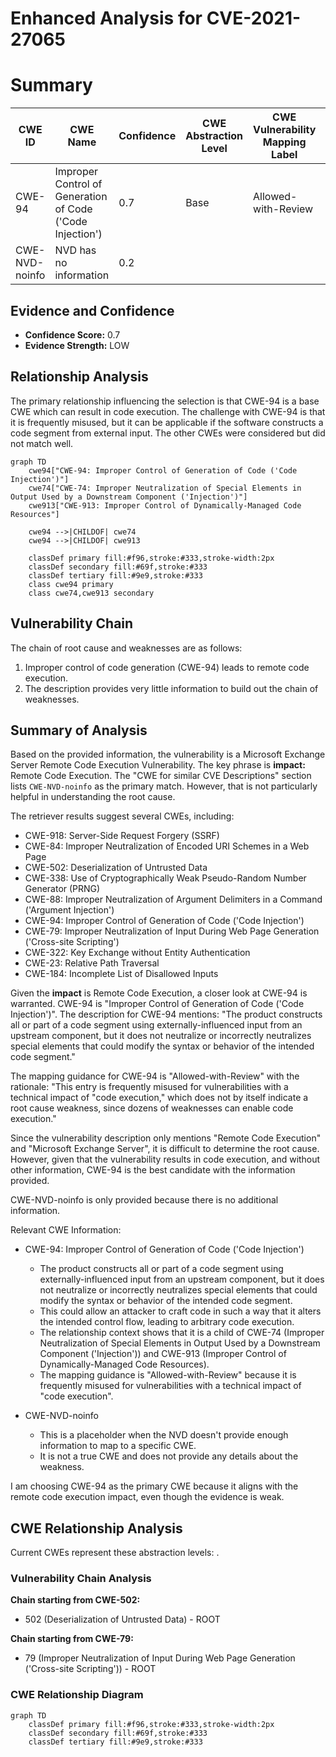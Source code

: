 # Enhanced Analysis for CVE-2021-27065

# Summary
| CWE ID | CWE Name | Confidence | CWE Abstraction Level | CWE Vulnerability Mapping Label | CWE-Vulnerability Mapping Notes |
|---|---|---|---|---|---|
| CWE-94 | Improper Control of Generation of Code ('Code Injection') | 0.7 | Base | Allowed-with-Review | Primary CWE |
| CWE-NVD-noinfo | NVD has no information | 0.2 |   |   | Secondary Candidate |

## Evidence and Confidence

*   **Confidence Score:** 0.7
*   **Evidence Strength:** LOW

## Relationship Analysis
The primary relationship influencing the selection is that CWE-94 is a base CWE which can result in code execution. The challenge with CWE-94 is that it is frequently misused, but it can be applicable if the software constructs a code segment from external input. The other CWEs were considered but did not match well.

```mermaid
graph TD
    cwe94["CWE-94: Improper Control of Generation of Code ('Code Injection')"]
    cwe74["CWE-74: Improper Neutralization of Special Elements in Output Used by a Downstream Component ('Injection')"]
    cwe913["CWE-913: Improper Control of Dynamically-Managed Code Resources"]
    
    cwe94 -->|CHILDOF| cwe74
    cwe94 -->|CHILDOF| cwe913
    
    classDef primary fill:#f96,stroke:#333,stroke-width:2px
    classDef secondary fill:#69f,stroke:#333
    classDef tertiary fill:#9e9,stroke:#333
    class cwe94 primary
    class cwe74,cwe913 secondary
```

## Vulnerability Chain
The chain of root cause and weaknesses are as follows:
1.  Improper control of code generation (CWE-94) leads to remote code execution.
2.  The description provides very little information to build out the chain of weaknesses.

## Summary of Analysis
Based on the provided information, the vulnerability is a Microsoft Exchange Server Remote Code Execution Vulnerability. The key phrase is **impact:** Remote Code Execution. The "CWE for similar CVE Descriptions" section lists `CWE-NVD-noinfo` as the primary match. However, that is not particularly helpful in understanding the root cause.

The retriever results suggest several CWEs, including:
*   CWE-918: Server-Side Request Forgery (SSRF)
*   CWE-84: Improper Neutralization of Encoded URI Schemes in a Web Page
*   CWE-502: Deserialization of Untrusted Data
*   CWE-338: Use of Cryptographically Weak Pseudo-Random Number Generator (PRNG)
*   CWE-88: Improper Neutralization of Argument Delimiters in a Command ('Argument Injection')
*   CWE-94: Improper Control of Generation of Code ('Code Injection')
*   CWE-79: Improper Neutralization of Input During Web Page Generation ('Cross-site Scripting')
*   CWE-322: Key Exchange without Entity Authentication
*   CWE-23: Relative Path Traversal
*   CWE-184: Incomplete List of Disallowed Inputs

Given the **impact** is Remote Code Execution, a closer look at CWE-94 is warranted. CWE-94 is "Improper Control of Generation of Code ('Code Injection')". The description for CWE-94 mentions: "The product constructs all or part of a code segment using externally-influenced input from an upstream component, but it does not neutralize or incorrectly neutralizes special elements that could modify the syntax or behavior of the intended code segment."

The mapping guidance for CWE-94 is "Allowed-with-Review" with the rationale: "This entry is frequently misused for vulnerabilities with a technical impact of "code execution," which does not by itself indicate a root cause weakness, since dozens of weaknesses can enable code execution."

Since the vulnerability description only mentions "Remote Code Execution" and "Microsoft Exchange Server", it is difficult to determine the root cause. However, given that the vulnerability results in code execution, and without other information, CWE-94 is the best candidate with the information provided.

CWE-NVD-noinfo is only provided because there is no additional information.

Relevant CWE Information:
*   CWE-94: Improper Control of Generation of Code ('Code Injection')
    *   The product constructs all or part of a code segment using externally-influenced input from an upstream component, but it does not neutralize or incorrectly neutralizes special elements that could modify the syntax or behavior of the intended code segment.
    *   This could allow an attacker to craft code in such a way that it alters the intended control flow, leading to arbitrary code execution.
    *   The relationship context shows that it is a child of CWE-74 (Improper Neutralization of Special Elements in Output Used by a Downstream Component ('Injection')) and CWE-913 (Improper Control of Dynamically-Managed Code Resources).
    *   The mapping guidance is "Allowed-with-Review" because it is frequently misused for vulnerabilities with a technical impact of "code execution".

*   CWE-NVD-noinfo
    *   This is a placeholder when the NVD doesn't provide enough information to map to a specific CWE.
    *   It is not a true CWE and does not provide any details about the weakness.

I am choosing CWE-94 as the primary CWE because it aligns with the remote code execution impact, even though the evidence is weak.


## CWE Relationship Analysis

Current CWEs represent these abstraction levels: .


### Vulnerability Chain Analysis

**Chain starting from CWE-502:**
- 502 (Deserialization of Untrusted Data) - ROOT


**Chain starting from CWE-79:**
- 79 (Improper Neutralization of Input During Web Page Generation ('Cross-site Scripting')) - ROOT



### CWE Relationship Diagram

```mermaid
graph TD
    classDef primary fill:#f96,stroke:#333,stroke-width:2px
    classDef secondary fill:#69f,stroke:#333
    classDef tertiary fill:#9e9,stroke:#333
```